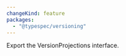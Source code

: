 ```yaml
---
changeKind: feature
packages:
  - "@typespec/versioning"
---
```


Export the VersionProjections interface.